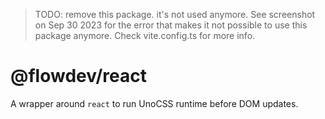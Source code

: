 > TODO: remove this package. it's not used anymore. See screenshot on Sep 30 2023 for the error that makes it not possible to use this package anymore.
> Check vite.config.ts for more info.

# @flowdev/react

A wrapper around `react` to run UnoCSS runtime before DOM updates.